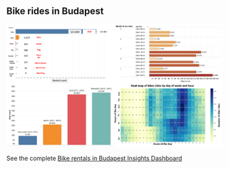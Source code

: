 ## Bike rides in Budapest
![Chart](https://github.com/Atrash87/Data_Analytics_Projects/blob/main/Bike_Rentals_in_Budapest/Visuals/dash.png)

See the complete [Bike rentals in Budapest Insights Dashboard](https://public.tableau.com/app/profile/hasan.atrash/viz/bikeridesinBudapest/Dashboard1)

